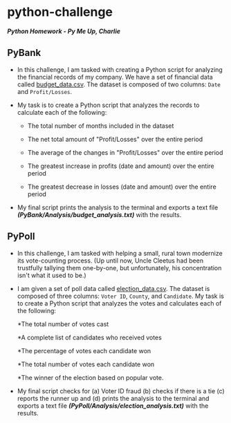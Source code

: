 # python-challenge
**_Python Homework - Py Me Up, Charlie_**
## PyBank

* In this challenge, I am tasked with creating a Python script for analyzing the financial records of my company. We have a set of financial data called [budget_data.csv](PyBank/Resources/budget_data.csv). The dataset is composed of two columns: `Date` and `Profit/Losses`. 

* My task is to create a Python script that analyzes the records to calculate each of the following:

  * The total number of months included in the dataset

  * The net total amount of "Profit/Losses" over the entire period

  * The average of the changes in "Profit/Losses" over the entire period

  * The greatest increase in profits (date and amount) over the entire period

  * The greatest decrease in losses (date and amount) over the entire period

* My final script prints the analysis to the terminal and exports a text file **_(PyBank/Analysis/budget_analysis.txt)_** with the results.

## PyPoll 

* In this challenge, I am tasked with helping a small, rural town modernize its vote-counting process. (Up until now, Uncle Cleetus had been trustfully tallying them one-by-one, but unfortunately, his concentration isn't what it used to be.)

* I am given a set of poll data called [election_data.csv](PyPoll/Resources/election_data.csv). The dataset is composed of three columns: `Voter ID`, `County`, and `Candidate`. My task is to create a Python script that analyzes the votes and calculates each of the following:

  *The total number of votes cast

  *A complete list of candidates who received votes

  *The percentage of votes each candidate won

  *The total number of votes each candidate won

  *The winner of the election based on popular vote.

* My final script checks for (a) Voter ID fraud (b) checks if there is a tie (c) reports the runner up and  (d) prints the analysis to the terminal and exports a text file **_(PyPoll/Analysis/election_analysis.txt)_** with the results.
